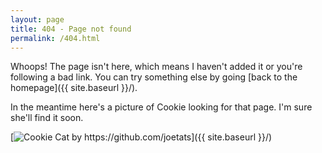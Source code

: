 ```yaml
---
layout: page
title: 404 - Page not found
permalink: /404.html
---
```


Whoops! The page isn't here, which means I haven't added it or you're following a bad link. You can try something else by going [back to the homepage]({{ site.baseurl }}/).

In the meantime here's a picture of Cookie looking for that page. I'm sure she'll find it soon.

[<img src="{{ site.baseurl }}/images/404.jpg" alt="Cookie Cat by https://github.com/joetats" class="not_found__photo"/>]({{ site.baseurl }}/)
